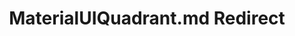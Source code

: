 ---
title: MaterialUIQuadrant.md Redirect
redirect_to: /Pages/StereoKit/Default/MaterialUIQuadrant.html
---